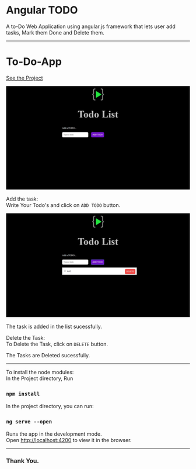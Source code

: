 # Angular TODO

A to-Do Web Application using angular.js framework that lets user add tasks, Mark them Done and Delete them.

---

# To-Do-App

[See the Project](https://github.com/IamVaibhavsar/Angular_TODO "Angular TODO")

![Start](https://github.com/IamVaibhavsar/Angular_ToDo/blob/main/start.jpg "Start")

Add the task:<br>
Write Your Todo's and click on `ADD TODO` button.

![Added](https://github.com/IamVaibhavsar/Angular_TODO/blob/main/added.jpg "Added")

The task is added in the list sucessfully.

Delete the Task: <br>
To Delete the Task, click on `DELETE` button.

The Tasks are Deleted sucessfully.

---

To install the node modules: <br>
In the Project directory, Run

### `npm install`

In the project directory, you can run:

### `ng serve --open`

Runs the app in the development mode.<br>
Open [http://localhost:4200](http://localhost:4200) to view it in the browser.

---

### Thank You.
